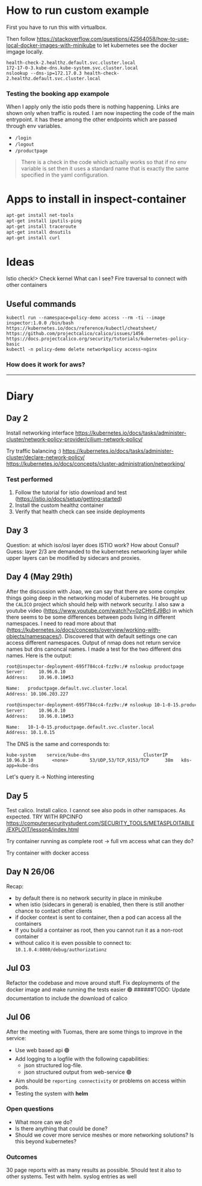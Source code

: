 # How to run custom example
First you have to run this with virtualbox. 

Then follow https://stackoverflow.com/questions/42564058/how-to-use-local-docker-images-with-minikube
to let kubernetes see the docker imgage locally. 
````shell script
health-check-2.healthz.default.svc.cluster.local
172-17-0-3.kube-dns.kube-system.svc.cluster.local
nslookup --dns-ip=172.17.0.3 health-check-2.healthz.default.svc.cluster.local
````

### Testing the booking app exampole
When I apply only the istio pods there is nothing happening. Links are shown
only when traffic is routed. 
I am now inspecting the code of the main entrypoint.
it has these among the other endpoints which are passed through env variables.
- `/login`
- `/logout`
- `/productpage`

> There is a check in the code which actually works so that if no env variable is set then it uses a standard name
that is exactly the same specified in the yaml configuration.

# Apps to install in inspect-container
```sh
apt-get install net-tools
apt-get install iputils-ping
apt-get install traceroute
apt-get install dnsutils
apt-get install curl
```

# Ideas
Istio check!> 
Check kernel
What can I see? 
Fire traversal to connect with other containers

## Useful commands
```
kubectl run --namespace=policy-demo access --rm -ti --image inspector:1.0.0 /bin/bash
https://kubernetes.io/docs/reference/kubectl/cheatsheet/
https://github.com/projectcalico/calico/issues/1456
https://docs.projectcalico.org/security/tutorials/kubernetes-policy-basic
kubectl -n policy-demo delete networkpolicy access-nginx
```


### How does it work for aws? 


---
# Diary

## Day 2 
Install networking interface https://kubernetes.io/docs/tasks/administer-cluster/network-policy-provider/cilium-network-policy/ 


Try traffic balancing :) 
https://kubernetes.io/docs/tasks/administer-cluster/declare-network-policy/
https://kubernetes.io/docs/concepts/cluster-administration/networking/


### Test performed
1. Follow the tutorial for istio download and test (https://istio.io/docs/setup/getting-started)
2. Install the custom healthz container
3. Verify that health check can see inside deployments

## Day 3
Question: at which iso/osi layer does ISTIO work? How about Consul?
Guess: layer 2/3 are demanded to the kubernetes networking layer while 
upper layers can be modified by sidecars and proxies. 

## Day 4 (May 29th)
After the discussion with Joao, we can say that there are some complex things going deep in the
networking model of kubernetes. He brought up the `CALICO` project which
should help with network security. 
I also saw a youtube video (https://www.youtube.com/watch?v=0zCHtrEJ9Bc) 
in which there seems to be some differences between pods living in
different namespaces. I need to read more about that (https://kubernetes.io/docs/concepts/overview/working-with-objects/namespaces/).
Discovered that with default settings one can access different namespaces. 
Output of nmap does not return service names but dns canoncal names.
I made a test for the two different dns names. Here is the output:
````bash
root@inspector-deployment-695f784cc4-fzz9v:/# nslookup productpage
Server:		10.96.0.10
Address:	10.96.0.10#53

Name:	productpage.default.svc.cluster.local
Address: 10.106.203.227

root@inspector-deployment-695f784cc4-fzz9v:/# nslookup 10-1-0-15.productpage.default.svc.cluster.local
Server:		10.96.0.10
Address:	10.96.0.10#53

Name:	10-1-0-15.productpage.default.svc.cluster.local
Address: 10.1.0.15
```` 
The DNS is the same and corresponds to: 

`kube-system    service/kube-dns                    ClusterIP      10.96.0.10       <none>        53/UDP,53/TCP,9153/TCP      38m   k8s-app=kube-dns`

Let's query it.-> Nothing interesting

## Day 5 
Test calico. Install calico. I cannot see also pods in other namspaces. As expected.
TRY WITH RPCINFO https://computersecuritystudent.com/SECURITY_TOOLS/METASPLOITABLE/EXPLOIT/lesson4/index.html

Try container running as complete root -> full vm access 
what can they do?


Try container with docker access



## Day N 26/06
Recap:
- by default there is no network security in place in minikube
- when istio (sidecars in general) is enabled, then there is still another chance to contact other clients
- if docker context is sent to container, then a pod can access all the containers
- If you build a container as root, then you cannot run 
it as a non-root container
- without calico it is even possible to connect to: `10.1.0.4:8080/debug/authorizationz`

## Jul 03 
Refactor the codebase and move around stuff.
Fix deployments of the docker image and make running the tests easier :green_circle:
######TODO: Update documentation to include the download of calico
 
## Jul 06
After the meeting with Tuomas, there are some things to improve in the service: 
* Use web based api :green_circle:
* Add logging to a logfile with the following capabilities:
    - json structured log-file.
    - json structured output from web-service :green_circle:
* Aim should be ``reporting connectivity`` or problems 
on access within pods.
* Testing the system with **helm**

### Open questions
- What more can we do?
- Is there anything that could be done? 
- Should we cover more service meshes or more networking solutions? 
Is this beyond kubernetes?

### Outcomes
30 page reports with as many results as possible. 
Should test it also to other systems. 
Test with helm. 
syslog entries as well
 
